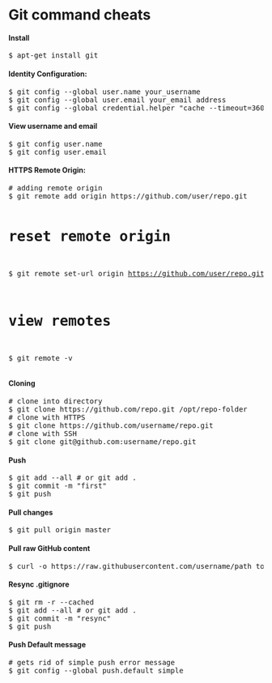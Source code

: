 Git command cheats
================================

<h4>Install</h4>
<pre>
$ apt-get install git
</pre>


<h4>Identity Configuration:</h4>
<pre>
$ git config --global user.name your_username
$ git config --global user.email your_email address
$ git config --global credential.helper "cache --timeout=3600"
</pre>

<h4>View username and email</h4>
<pre>
$ git config user.name
$ git config user.email
</pre>

<h4>HTTPS Remote Origin:</h4>
<pre>
# adding remote origin
$ git remote add origin https://github.com/user/repo.git

# reset remote origin
$ git remote set-url origin https://github.com/user/repo.git

# view remotes
$ git remote -v
</pre>

<h4>Cloning</h4>
<pre>
# clone into directory
$ git clone https://github.com/repo.git /opt/repo-folder
# clone with HTTPS
$ git clone https://github.com/username/repo.git
# clone with SSH
$ git clone git@github.com:username/repo.git
</pre>

<h4>Push</h4>
<pre>
$ git add --all # or git add .
$ git commit -m "first"
$ git push
</pre>
 
<h4>Pull changes</h4>
<pre>
$ git pull origin master
</pre>

<h4>Pull raw GitHub content</h4>
<pre>
$ curl -o https://raw.githubusercontent.com/username/path_to_file /output_path
</pre>

<h4>Resync .gitignore</h4>
<pre>
$ git rm -r --cached
$ git add --all # or git add .
$ git commit -m "resync"
$ git push
</pre>

<h4>Push Default message</h4>
<pre>
# gets rid of simple push error message
$ git config --global push.default simple
</pre>


